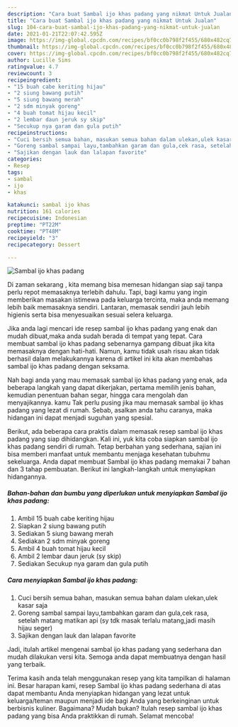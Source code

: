 ```yaml
---
description: "Cara buat Sambal ijo khas padang yang nikmat Untuk Jualan"
title: "Cara buat Sambal ijo khas padang yang nikmat Untuk Jualan"
slug: 104-cara-buat-sambal-ijo-khas-padang-yang-nikmat-untuk-jualan
date: 2021-01-21T22:07:42.595Z
image: https://img-global.cpcdn.com/recipes/bf0cc0b798f2f455/680x482cq70/sambal-ijo-khas-padang-foto-resep-utama.jpg
thumbnail: https://img-global.cpcdn.com/recipes/bf0cc0b798f2f455/680x482cq70/sambal-ijo-khas-padang-foto-resep-utama.jpg
cover: https://img-global.cpcdn.com/recipes/bf0cc0b798f2f455/680x482cq70/sambal-ijo-khas-padang-foto-resep-utama.jpg
author: Lucille Sims
ratingvalue: 4.7
reviewcount: 3
recipeingredient:
- "15 buah cabe keriting hijau"
- "2 siung bawang putih"
- "5 siung bawang merah"
- "2 sdm minyak goreng"
- "4 buah tomat hijau kecil"
- "2 lembar daun jeruk sy skip"
- "Secukup nya garam dan gula putih"
recipeinstructions:
- "Cuci bersih semua bahan, masukan semua bahan dalam ulekan,ulek kasar saja"
- "Goreng sambal sampai layu,tambahkan garam dan gula,cek rasa, setelah matang matikan api (sy tdk masak terlalu matang,jadi masih hijau seger)"
- "Sajikan dengan lauk dan lalapan favorite"
categories:
- Resep
tags:
- sambal
- ijo
- khas

katakunci: sambal ijo khas 
nutrition: 161 calories
recipecuisine: Indonesian
preptime: "PT22M"
cooktime: "PT48M"
recipeyield: "3"
recipecategory: Dessert

---
```



![Sambal ijo khas padang](https://img-global.cpcdn.com/recipes/bf0cc0b798f2f455/680x482cq70/sambal-ijo-khas-padang-foto-resep-utama.jpg)

Di zaman  sekarang , kita memang bisa memesan hidangan siap saji tanpa perlu repot memasaknya terlebih dahulu. Tapi, bagi kamu yang ingin memberikan masakan istimewa pada keluarga tercinta, maka anda memang lebih baik memasaknya sendiri. Lantaran, memasak sendiri jauh lebih higienis serta bisa menyesuaikan sesuai selera keluarga.

Jika anda lagi mencari ide resep sambal ijo khas padang yang enak dan mudah dibuat,maka anda sudah berada di tempat yang tepat. Cara membuat sambal ijo khas padang  sebenarnya gampang dibuat jika kita memasaknya dengan hati-hati. Namun, kamu tidak usah risau akan tidak berhasil dalam melakukannya 
karena di artikel ini kita akan membahas sambal ijo khas padang dengan seksama.  



Nah bagi anda yang mau memasak sambal ijo khas padang yang enak, ada beberapa langkah yang dapat dikerjakan, pertama memilih jenis bahan, kemudian penentuan bahan segar, hingga cara mengolah dan menyajikannya. kamu Tak perlu pusing jika mau memasak sambal ijo khas padang yang lezat di rumah. Sebab, asalkan anda  tahu caranya, maka hidangan ini dapat menjadi suguhan yang spesial.

Berikut, ada beberapa cara praktis  dalam memasak resep sambal ijo khas padang yang siap dihidangkan. Kali ini, yuk kita coba siapkan sambal ijo khas padang sendiri di rumah. Tetap berbahan yang sederhana, sajian ini bisa memberi manfaat untuk membantu menjaga kesehatan tubuhmu sekeluarga. Anda dapat membuat Sambal ijo khas padang memakai 7 bahan dan 3 tahap pembuatan. Berikut ini langkah-langkah untuk menyiapkan hidangannya.

<!--inarticleads1-->

##### Bahan-bahan dan bumbu yang diperlukan untuk menyiapkan Sambal ijo khas padang:

1. Ambil 15 buah cabe keriting hijau
1. Siapkan 2 siung bawang putih
1. Sediakan 5 siung bawang merah
1. Sediakan 2 sdm minyak goreng
1. Ambil 4 buah tomat hijau kecil
1. Ambil 2 lembar daun jeruk (sy skip)
1. Sediakan Secukup nya garam dan gula putih




<!--inarticleads2-->

##### Cara menyiapkan Sambal ijo khas padang:

1. Cuci bersih semua bahan, masukan semua bahan dalam ulekan,ulek kasar saja
1. Goreng sambal sampai layu,tambahkan garam dan gula,cek rasa, setelah matang matikan api (sy tdk masak terlalu matang,jadi masih hijau seger)
1. Sajikan dengan lauk dan lalapan favorite




Jadi, itulah artikel mengenai  sambal ijo khas padang  yang sederhana dan mudah dilakukan versi kita. Semoga anda dapat membuatnya dengan hasil yang terbaik. 

Terima kasih anda telah menggunakan resep yang kita tampilkan di halaman ini. Besar harapan kami, resep  Sambal ijo khas padang sederhana di atas dapat membantu Anda menyiapkan hidangan yang lezat untuk keluarga/teman maupun menjadi ide bagi Anda yang berkeinginan untuk berbisnis kuliner. Bagaimana? Mudah bukan? Itulah resep sambal ijo khas padang yang bisa Anda praktikkan di rumah. Selamat mencoba!

